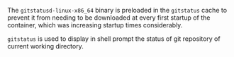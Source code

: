 The `gitstatusd-linux-x86_64` binary is preloaded in the `gitstatus` cache to prevent it
from needing to be downloaded at every first startup of the container, which was increasing
startup times considerably.

`gitstatus` is used to display in shell prompt the status of git repository of current
working directory.
